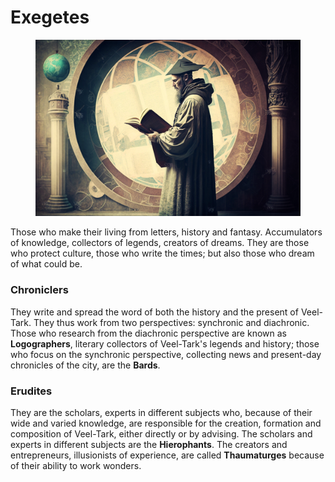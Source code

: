 # Exegetes

<figure><img src="../../../.gitbook/assets/ChristianRM__NFT-Crap_Vintage_ancient_scholar_with_retro_futuri_35b75819-1b98-4b70-a7c6-533aa2f22028.png" alt=""><figcaption></figcaption></figure>

Those who make their living from letters, history and fantasy. Accumulators of knowledge, collectors of legends, creators of dreams. They are those who protect culture, those who write the times; but also those who dream of what could be.

### Chroniclers

They write and spread the word of both the history and the present of Veel-Tark. They thus work from two perspectives: synchronic and diachronic. Those who research from the diachronic perspective are known as **Logographers**, literary collectors of Veel-Tark's legends and history; those who focus on the synchronic perspective, collecting news and present-day chronicles of the city, are the **Bards**.

### Erudites

They are the scholars, experts in different subjects who, because of their wide and varied knowledge, are responsible for the creation, formation and composition of Veel-Tark, either directly or by advising. The scholars and experts in different subjects are the **Hierophants**. The creators and entrepreneurs, illusionists of experience, are called **Thaumaturges** because of their ability to work wonders.
